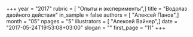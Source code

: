 +++
year = "2017"
rubric = [ "Опыты и эксперименты",]
title = "Водолаз двойного действия"
in_sample = false
authors = [ "Алексей Панов",]
month = "05"
npages = "5"
illustrators = [ "Алексей Вайнер",]
date = "2017-05-24T19:53:08+03:00"
slogan = ""
first_page = "11"
+++
